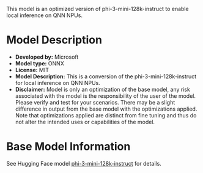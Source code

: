 This model is an optimized version of phi-3-mini-128k-instruct to enable local inference on QNN NPUs.

# Model Description
- **Developed by:** Microsoft
- **Model type:** ONNX
- **License:** MIT
- **Model Description:** This is a conversion of the phi-3-mini-128k-instruct for local inference on QNN NPUs.
- **Disclaimer:** Model is only an optimization of the base model, any risk associated with the model is the responsibility of the user of the model. Please verify and test for your scenarios. There may be a slight difference in output from the base model with the optimizations applied. Note that optimizations applied are distinct from fine tuning and thus do not alter the intended uses or capabilities of the model.

# Base Model Information
See Hugging Face model [phi-3-mini-128k-instruct](https://huggingface.co/microsoft/phi-3-mini-128k-instruct) for details.
